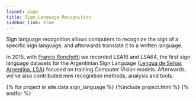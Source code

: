 ```yaml
---
layout: page
title: Sign Language Recognition
sidebar_link: true
---
```


Sign language recognition allows computers to recognize the sign of a specific sign language, and afterwards translate it to a written language. 

In 2015, with [Franco Ronchetti](http://weblidi.info.unlp.edu.ar/wp/en/recursos-humanos/auxiliares-becarios-y-tesistas/ronchetti-franco/) we recorded LSA16 and LSA64, the first sign language datasets for the Argentinian Sign Language ([Lengua de Señas Argentina, LSA](https://es.wikipedia.org/wiki/Lengua_de_se%C3%B1as_argentina)) focused on training Computer Vision models. Afterwards, we've also contributed new  recognition methods, analysis and tools.



{% for project in site.data.sign_language %}
  {%include  project.html %}
{% endfor %}




